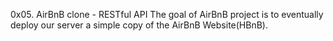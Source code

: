 0x05. AirBnB clone - RESTful API
The goal of AirBnB project is to eventually deploy our server a simple copy of the AirBnB Website(HBnB).
